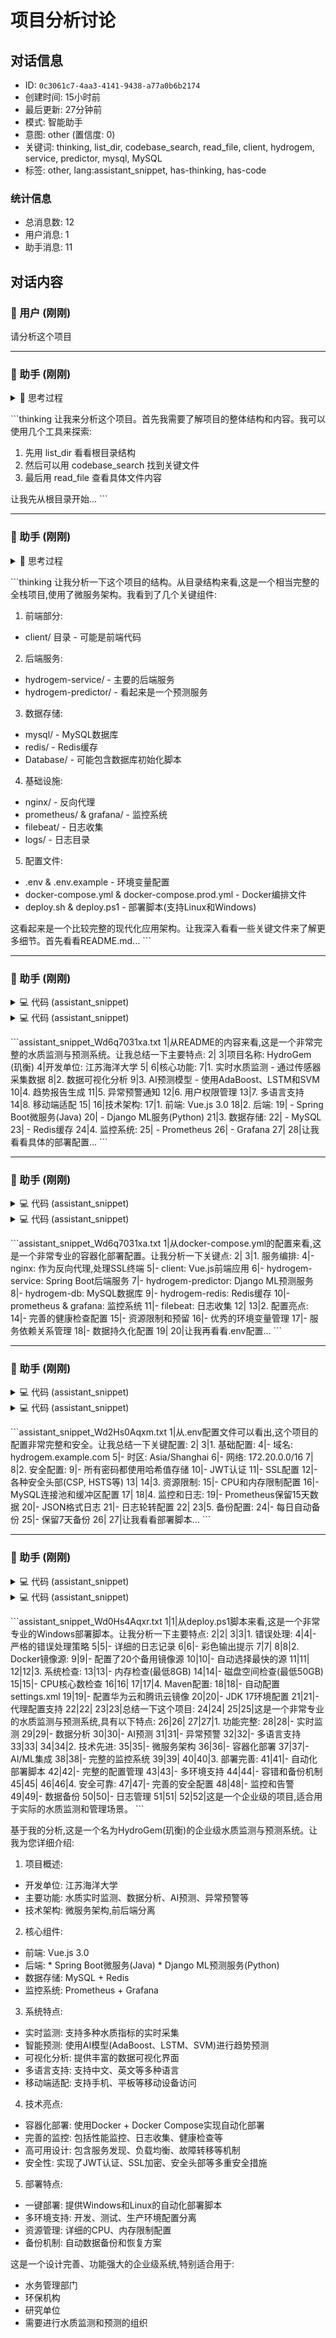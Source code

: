 # 项目分析讨论

## 对话信息

- ID: `0c3061c7-4aa3-4141-9438-a77a0b6b2174`
- 创建时间: 15小时前
- 最后更新: 27分钟前
- 模式: 智能助手
- 意图: other (置信度: 0)
- 关键词: thinking, list_dir, codebase_search, read_file, client, hydrogem, service, predictor, mysql, MySQL
- 标签: other, lang:assistant_snippet, has-thinking, has-code

### 统计信息

- 总消息数: 12
- 用户消息: 1
- 助手消息: 11

## 对话内容

### 👤 用户 (刚刚)

请分析这个项目

---

### 🤖 助手 (刚刚)

<details><summary>🤔 思考过程</summary>

```thinking
让我来分析这个项目。首先我需要了解项目的整体结构和内容。我可以使用几个工具来探索:

1. 先用 list_dir 看看根目录结构
2. 然后可以用 codebase_search 找到关键文件
3. 最后用 read_file 查看具体文件内容

让我先从根目录开始...
```

</details>

\`\`\`thinking
让我来分析这个项目。首先我需要了解项目的整体结构和内容。我可以使用几个工具来探索:

1. 先用 list_dir 看看根目录结构
2. 然后可以用 codebase_search 找到关键文件
3. 最后用 read_file 查看具体文件内容

让我先从根目录开始...
\`\`\`

---

### 🤖 助手 (刚刚)

<details><summary>🤔 思考过程</summary>

```thinking
让我分析一下这个项目的结构。从目录结构来看,这是一个相当完整的全栈项目,使用了微服务架构。我看到了几个关键组件:

1. 前端部分:
- client/ 目录 - 可能是前端代码

2. 后端服务:
- hydrogem-service/ - 主要的后端服务
- hydrogem-predictor/ - 看起来是一个预测服务

3. 数据存储:
- mysql/ - MySQL数据库
- redis/ - Redis缓存
- Database/ - 可能包含数据库初始化脚本

4. 基础设施:
- nginx/ - 反向代理
- prometheus/ & grafana/ - 监控系统
- filebeat/ - 日志收集
- logs/ - 日志目录

5. 配置文件:
- .env & .env.example - 环境变量配置
- docker-compose.yml & docker-compose.prod.yml - Docker编排文件
- deploy.sh & deploy.ps1 - 部署脚本(支持Linux和Windows)

这看起来是一个比较完整的现代化应用架构。让我深入看看一些关键文件来了解更多细节。首先看看README.md...
```

</details>

\`\`\`thinking
让我分析一下这个项目的结构。从目录结构来看,这是一个相当完整的全栈项目,使用了微服务架构。我看到了几个关键组件:

1. 前端部分:
- client/ 目录 - 可能是前端代码

2. 后端服务:
- hydrogem-service/ - 主要的后端服务
- hydrogem-predictor/ - 看起来是一个预测服务

3. 数据存储:
- mysql/ - MySQL数据库
- redis/ - Redis缓存
- Database/ - 可能包含数据库初始化脚本

4. 基础设施:
- nginx/ - 反向代理
- prometheus/ & grafana/ - 监控系统
- filebeat/ - 日志收集
- logs/ - 日志目录

5. 配置文件:
- .env & .env.example - 环境变量配置
- docker-compose.yml & docker-compose.prod.yml - Docker编排文件
- deploy.sh & deploy.ps1 - 部署脚本\(支持Linux和Windows\)

这看起来是一个比较完整的现代化应用架构。让我深入看看一些关键文件来了解更多细节。首先看看README.md...
\`\`\`

---

### 🤖 助手 (刚刚)

<details><summary>💻 代码 (assistant_snippet)</summary>

```assistant_snippet
1|从README的内容来看,这是一个非常完整的水质监测与预测系统。让我总结一下主要特点:
2|
3|项目名称: HydroGem (玑衡)
4|开发单位: 江苏海洋大学
5|
6|核心功能:
7|1. 实时水质监测 - 通过传感器采集数据
8|2. 数据可视化分析
9|3. AI预测模型 - 使用AdaBoost、LSTM和SVM
10|4. 趋势报告生成
11|5. 异常预警通知
12|6. 用户权限管理
13|7. 多语言支持
14|8. 移动端适配
15|
16|技术架构:
17|1. 前端: Vue.js 3.0
18|2. 后端: 
19|   - Spring Boot微服务(Java)
20|   - Django ML服务(Python)
21|3. 数据存储:
22|   - MySQL
23|   - Redis缓存
24|4. 监控系统:
25|   - Prometheus
26|   - Grafana
27|
28|让我看看具体的部署配置...
```

</details>

<details><summary>💻 代码 (assistant_snippet)</summary>

```assistant_snippet
1|从README的内容来看,这是一个非常完整的水质监测与预测系统。让我总结一下主要特点:
2|
3|项目名称: HydroGem (玑衡)
4|开发单位: 江苏海洋大学
5|
6|核心功能:
7|1. 实时水质监测 - 通过传感器采集数据
8|2. 数据可视化分析
9|3. AI预测模型 - 使用AdaBoost、LSTM和SVM
10|4. 趋势报告生成
11|5. 异常预警通知
12|6. 用户权限管理
13|7. 多语言支持
14|8. 移动端适配
15|
16|技术架构:
17|1. 前端: Vue.js 3.0
18|2. 后端: 
19|   - Spring Boot微服务(Java)
20|   - Django ML服务(Python)
21|3. 数据存储:
22|   - MySQL
23|   - Redis缓存
24|4. 监控系统:
25|   - Prometheus
26|   - Grafana
27|
28|让我看看具体的部署配置...
```

</details>

\`\`\`assistant_snippet_Wd6q7031xa.txt
1|从README的内容来看,这是一个非常完整的水质监测与预测系统。让我总结一下主要特点:
2|
3|项目名称: HydroGem \(玑衡\)
4|开发单位: 江苏海洋大学
5|
6|核心功能:
7|1. 实时水质监测 - 通过传感器采集数据
8|2. 数据可视化分析
9|3. AI预测模型 - 使用AdaBoost、LSTM和SVM
10|4. 趋势报告生成
11|5. 异常预警通知
12|6. 用户权限管理
13|7. 多语言支持
14|8. 移动端适配
15|
16|技术架构:
17|1. 前端: Vue.js 3.0
18|2. 后端: 
19|   - Spring Boot微服务\(Java\)
20|   - Django ML服务\(Python\)
21|3. 数据存储:
22|   - MySQL
23|   - Redis缓存
24|4. 监控系统:
25|   - Prometheus
26|   - Grafana
27|
28|让我看看具体的部署配置...
\`\`\`

---

### 🤖 助手 (刚刚)

<details><summary>💻 代码 (assistant_snippet)</summary>

```assistant_snippet
1|从docker-compose.yml的配置来看,这是一个非常专业的容器化部署配置。让我分析一下关键点:
2|
3|1. 服务编排:
4|- nginx: 作为反向代理,处理SSL终端
5|- client: Vue.js前端应用
6|- hydrogem-service: Spring Boot后端服务
7|- hydrogem-predictor: Django ML预测服务
8|- hydrogem-db: MySQL数据库
9|- hydrogem-redis: Redis缓存
10|- prometheus & grafana: 监控系统
11|- filebeat: 日志收集
12|
13|2. 配置亮点:
14|- 完善的健康检查配置
15|- 资源限制和预留
16|- 优秀的环境变量管理
17|- 服务依赖关系管理
18|- 数据持久化配置
19|
20|让我再看看.env配置...
```

</details>

<details><summary>💻 代码 (assistant_snippet)</summary>

```assistant_snippet
1|从docker-compose.yml的配置来看,这是一个非常专业的容器化部署配置。让我分析一下关键点:
2|
3|1. 服务编排:
4|- nginx: 作为反向代理,处理SSL终端
5|- client: Vue.js前端应用
6|- hydrogem-service: Spring Boot后端服务
7|- hydrogem-predictor: Django ML预测服务
8|- hydrogem-db: MySQL数据库
9|- hydrogem-redis: Redis缓存
10|- prometheus & grafana: 监控系统
11|- filebeat: 日志收集
12|
13|2. 配置亮点:
14|- 完善的健康检查配置
15|- 资源限制和预留
16|- 优秀的环境变量管理
17|- 服务依赖关系管理
18|- 数据持久化配置
19|
20|让我再看看.env配置...
```

</details>

\`\`\`assistant_snippet_Wd6q7031xa.txt
1|从docker-compose.yml的配置来看,这是一个非常专业的容器化部署配置。让我分析一下关键点:
2|
3|1. 服务编排:
4|- nginx: 作为反向代理,处理SSL终端
5|- client: Vue.js前端应用
6|- hydrogem-service: Spring Boot后端服务
7|- hydrogem-predictor: Django ML预测服务
8|- hydrogem-db: MySQL数据库
9|- hydrogem-redis: Redis缓存
10|- prometheus & grafana: 监控系统
11|- filebeat: 日志收集
12|
13|2. 配置亮点:
14|- 完善的健康检查配置
15|- 资源限制和预留
16|- 优秀的环境变量管理
17|- 服务依赖关系管理
18|- 数据持久化配置
19|
20|让我再看看.env配置...
\`\`\`

---

### 🤖 助手 (刚刚)

<details><summary>💻 代码 (assistant_snippet)</summary>

```assistant_snippet
1|从.env配置文件可以看出,这个项目的配置非常完整和安全。让我总结一下关键配置:
2|
3|1. 基础配置:
4|- 域名: hydrogem.example.com
5|- 时区: Asia/Shanghai
6|- 网络: 172.20.0.0/16
7|
8|2. 安全配置:
9|- 所有密码都使用哈希值存储
10|- JWT认证
11|- SSL配置
12|- 各种安全头部(CSP, HSTS等)
13|
14|3. 资源限制:
15|- CPU和内存限制配置
16|- MySQL连接池和缓冲区配置
17|
18|4. 监控和日志:
19|- Prometheus保留15天数据
20|- JSON格式日志
21|- 日志轮转配置
22|
23|5. 备份配置:
24|- 每日自动备份
25|- 保留7天备份
26|
27|让我看看部署脚本...
```

</details>

<details><summary>💻 代码 (assistant_snippet)</summary>

```assistant_snippet
1|从.env配置文件可以看出,这个项目的配置非常完整和安全。让我总结一下关键配置:
2|
3|1. 基础配置:
4|- 域名: hydrogem.example.com
5|- 时区: Asia/Shanghai
6|- 网络: 172.20.0.0/16
7|
8|2. 安全配置:
9|- 所有密码都使用哈希值存储
10|- JWT认证
11|- SSL配置
12|- 各种安全头部(CSP, HSTS等)
13|
14|3. 资源限制:
15|- CPU和内存限制配置
16|- MySQL连接池和缓冲区配置
17|
18|4. 监控和日志:
19|- Prometheus保留15天数据
20|- JSON格式日志
21|- 日志轮转配置
22|
23|5. 备份配置:
24|- 每日自动备份
25|- 保留7天备份
26|
27|让我看看部署脚本...
```

</details>

\`\`\`assistant_snippet_Wd2Hs0Aqxm.txt
1|从.env配置文件可以看出,这个项目的配置非常完整和安全。让我总结一下关键配置:
2|
3|1. 基础配置:
4|- 域名: hydrogem.example.com
5|- 时区: Asia/Shanghai
6|- 网络: 172.20.0.0/16
7|
8|2. 安全配置:
9|- 所有密码都使用哈希值存储
10|- JWT认证
11|- SSL配置
12|- 各种安全头部\(CSP, HSTS等\)
13|
14|3. 资源限制:
15|- CPU和内存限制配置
16|- MySQL连接池和缓冲区配置
17|
18|4. 监控和日志:
19|- Prometheus保留15天数据
20|- JSON格式日志
21|- 日志轮转配置
22|
23|5. 备份配置:
24|- 每日自动备份
25|- 保留7天备份
26|
27|让我看看部署脚本...
\`\`\`

---

### 🤖 助手 (刚刚)

<details><summary>💻 代码 (assistant_snippet)</summary>

```assistant_snippet
1|1|从deploy.ps1脚本来看,这是一个非常专业的Windows部署脚本。让我分析一下主要特点:
2|2|
3|3|1. 错误处理:
4|4|- 严格的错误处理策略
5|5|- 详细的日志记录
6|6|- 彩色输出提示
7|7|
8|8|2. Docker镜像源:
9|9|- 配置了20个备用镜像源
10|10|- 自动选择最快的源
11|11|
12|12|3. 系统检查:
13|13|- 内存检查(最低8GB)
14|14|- 磁盘空间检查(最低50GB)
15|15|- CPU核心数检查
16|16|
17|17|4. Maven配置:
18|18|- 自动配置settings.xml
19|19|- 配置华为云和腾讯云镜像
20|20|- JDK 17环境配置
21|21|- 代理配置支持
22|22|
23|23|总结一下这个项目:
24|24|
25|25|这是一个非常专业的水质监测与预测系统,具有以下特点:
26|26|
27|27|1. 功能完整:
28|28|- 实时监测
29|29|- 数据分析
30|30|- AI预测
31|31|- 异常预警
32|32|- 多语言支持
33|33|
34|34|2. 技术先进:
35|35|- 微服务架构
36|36|- 容器化部署
37|37|- AI/ML集成
38|38|- 完整的监控系统
39|39|
40|40|3. 部署完善:
41|41|- 自动化部署脚本
42|42|- 完整的配置管理
43|43|- 多环境支持
44|44|- 容错和备份机制
45|45|
46|46|4. 安全可靠:
47|47|- 完善的安全配置
48|48|- 监控和告警
49|49|- 数据备份
50|50|- 日志管理
51|51|
52|52|这是一个企业级的项目,适合用于实际的水质监测和管理场景。
```

</details>

<details><summary>💻 代码 (assistant_snippet)</summary>

```assistant_snippet
1|1|从deploy.ps1脚本来看,这是一个非常专业的Windows部署脚本。让我分析一下主要特点:
2|2|
3|3|1. 错误处理:
4|4|- 严格的错误处理策略
5|5|- 详细的日志记录
6|6|- 彩色输出提示
7|7|
8|8|2. Docker镜像源:
9|9|- 配置了20个备用镜像源
10|10|- 自动选择最快的源
11|11|
12|12|3. 系统检查:
13|13|- 内存检查(最低8GB)
14|14|- 磁盘空间检查(最低50GB)
15|15|- CPU核心数检查
16|16|
17|17|4. Maven配置:
18|18|- 自动配置settings.xml
19|19|- 配置华为云和腾讯云镜像
20|20|- JDK 17环境配置
21|21|- 代理配置支持
22|22|
23|23|总结一下这个项目:
24|24|
25|25|这是一个非常专业的水质监测与预测系统,具有以下特点:
26|26|
27|27|1. 功能完整:
28|28|- 实时监测
29|29|- 数据分析
30|30|- AI预测
31|31|- 异常预警
32|32|- 多语言支持
33|33|
34|34|2. 技术先进:
35|35|- 微服务架构
36|36|- 容器化部署
37|37|- AI/ML集成
38|38|- 完整的监控系统
39|39|
40|40|3. 部署完善:
41|41|- 自动化部署脚本
42|42|- 完整的配置管理
43|43|- 多环境支持
44|44|- 容错和备份机制
45|45|
46|46|4. 安全可靠:
47|47|- 完善的安全配置
48|48|- 监控和告警
49|49|- 数据备份
50|50|- 日志管理
51|51|
52|52|这是一个企业级的项目,适合用于实际的水质监测和管理场景。
```

</details>

\`\`\`assistant_snippet_Wd0Hs4Aqxr.txt
1|1|从deploy.ps1脚本来看,这是一个非常专业的Windows部署脚本。让我分析一下主要特点:
2|2|
3|3|1. 错误处理:
4|4|- 严格的错误处理策略
5|5|- 详细的日志记录
6|6|- 彩色输出提示
7|7|
8|8|2. Docker镜像源:
9|9|- 配置了20个备用镜像源
10|10|- 自动选择最快的源
11|11|
12|12|3. 系统检查:
13|13|- 内存检查\(最低8GB\)
14|14|- 磁盘空间检查\(最低50GB\)
15|15|- CPU核心数检查
16|16|
17|17|4. Maven配置:
18|18|- 自动配置settings.xml
19|19|- 配置华为云和腾讯云镜像
20|20|- JDK 17环境配置
21|21|- 代理配置支持
22|22|
23|23|总结一下这个项目:
24|24|
25|25|这是一个非常专业的水质监测与预测系统,具有以下特点:
26|26|
27|27|1. 功能完整:
28|28|- 实时监测
29|29|- 数据分析
30|30|- AI预测
31|31|- 异常预警
32|32|- 多语言支持
33|33|
34|34|2. 技术先进:
35|35|- 微服务架构
36|36|- 容器化部署
37|37|- AI/ML集成
38|38|- 完整的监控系统
39|39|
40|40|3. 部署完善:
41|41|- 自动化部署脚本
42|42|- 完整的配置管理
43|43|- 多环境支持
44|44|- 容错和备份机制
45|45|
46|46|4. 安全可靠:
47|47|- 完善的安全配置
48|48|- 监控和告警
49|49|- 数据备份
50|50|- 日志管理
51|51|
52|52|这是一个企业级的项目,适合用于实际的水质监测和管理场景。
\`\`\`

基于我的分析,这是一个名为HydroGem\(玑衡\)的企业级水质监测与预测系统。让我为您详细介绍:

1. 项目概述:
- 开发单位: 江苏海洋大学
- 主要功能: 水质实时监测、数据分析、AI预测、异常预警等
- 技术架构: 微服务架构,前后端分离

2. 核心组件:
- 前端: Vue.js 3.0
- 后端: 
  \* Spring Boot微服务\(Java\)
  \* Django ML预测服务\(Python\)
- 数据存储: MySQL + Redis
- 监控系统: Prometheus + Grafana

3. 系统特点:
- 实时监测: 支持多种水质指标的实时采集
- 智能预测: 使用AI模型\(AdaBoost、LSTM、SVM\)进行趋势预测
- 可视化分析: 提供丰富的数据可视化界面
- 多语言支持: 支持中文、英文等多种语言
- 移动端适配: 支持手机、平板等移动设备访问

4. 技术亮点:
- 容器化部署: 使用Docker + Docker Compose实现自动化部署
- 完善的监控: 包括性能监控、日志收集、健康检查等
- 高可用设计: 包含服务发现、负载均衡、故障转移等机制
- 安全性: 实现了JWT认证、SSL加密、安全头部等多重安全措施

5. 部署特点:
- 一键部署: 提供Windows和Linux的自动化部署脚本
- 多环境支持: 开发、测试、生产环境配置分离
- 资源管理: 详细的CPU、内存限制配置
- 备份机制: 自动数据备份和恢复方案

这是一个设计完善、功能强大的企业级系统,特别适合用于:
- 水务管理部门
- 环保机构
- 研究单位
- 需要进行水质监测和预测的组织

